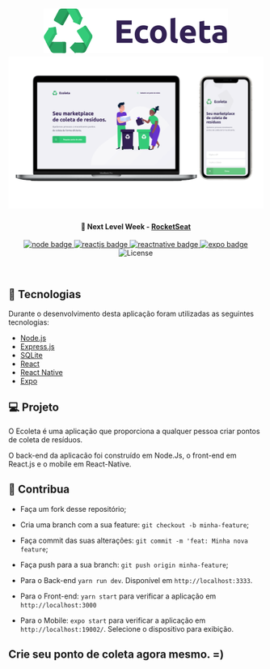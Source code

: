 <h1 align="center">
    <img alt="Ecoleta" title="#elcoleta" src="./ecoleta.svg" />
    <img alt="Ecoleta" title="#elcoleta" src="./Ecoleta.gif" />
</h1>

<h4 align="center">
  🚀 Next Level Week - <a href="https://rocketseat.com.br/">RocketSeat</a>
</h4>

<p align="center">

<a href="https://nodejs.org/en/">
  <img alt="node badge" src="https://img.shields.io/badge/nodejs-brightgreen">
</a>

<a href="https://reactjs.org/">
  <img alt="reactjs badge" src="https://img.shields.io/badge/reactjs-blue">
</a>

<a href="https://reactnative.dev/">
  <img alt="reactnative badge" src="https://img.shields.io/badge/react_native-blue">
</a>  

<a href="https://expo.io/learn">
  <img alt="expo badge" src="https://img.shields.io/badge/expo-inactive">
</a>

<img alt="License" src="https://img.shields.io/badge/license-MIT-brightgreen">

</p>

<br>

## 🚀 Tecnologias

Durante o desenvolvimento desta aplicação foram utilizadas as seguintes tecnologias:

- [Node.js](https://nodejs.org/en/)
- [Express.js](https://expressjs.com/pt-br/)
- [SQLite](https://www.sqlite.org/index.html)
- [React](https://reactjs.org)
- [React Native](https://facebook.github.io/react-native/)
- [Expo](https://expo.io/)

## 💻 Projeto

O Ecoleta é uma aplicação que proporciona a qualquer pessoa criar pontos de coleta de resíduos.

O back-end da aplicacão foi construído em Node.Js, o front-end em React.js e o mobile em React-Native.

## 🤔 Contribua

- Faça um fork desse repositório;
- Cria uma branch com a sua feature: `git checkout -b minha-feature`;
- Faça commit das suas alterações: `git commit -m 'feat: Minha nova feature`;
- Faça push para a sua branch: `git push origin minha-feature`;

- Para o Back-end `yarn run dev`. Disponível em `http://localhost:3333`.
- Para o Front-end: `yarn start` para verificar a aplicação em `http://localhost:3000`
- Para o Mobile: `expo start` para verificar a aplicação em `http://localhost:19002/`. Selecione o dispositivo para exibição.

## Crie seu ponto de coleta agora mesmo. =)